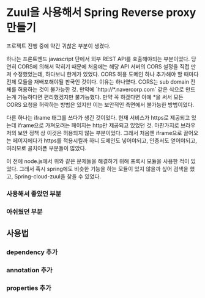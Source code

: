 # Zuul을 사용해서 Spring Reverse proxy 만들기

프로젝트 진행 중에 약간 귀찮은 부분이 생겼다.

하나는 프론트엔드 javascript 단에서 외부 REST API를 호출해야되는 부분이었다. 당연히 CORS에 의해서 막히기 때문에 처음에는 해당 API 서버의 CORS 설정을 직접 만져 수정했었는데, 하다보니 한계가 있었다. CORS 허용 도메인 하나 추가해야 할 때마다 전체 모듈을 재배포해야될 판국인 것이다. 이유는 하나였다. CORS는 sub domain 전체를 허용하는 것이 불가능한 것. 만약에 \`http://\*.navercorp.com\` 같은 식으로 만드는게 가능하다면 편리했겠지만 불가능했다. 만약 꼭 하겠다면 아예 \*을 써서 모든 CORS 요청을 허락하는 방법은 있지만 이는 보안적인 측면에서 불가능한 방법이었다.

다른 하나는 iframe 태그를 쓰다가 생긴 것이었다. 현재 서비스가 https로 제공되고 있는데 iframe으로 가져오려는 페이지는 http만 제공되고 있었던 것. 마찬가지로 브라우저의 보안 정책 상 이것은 허용되지 않는 부분이었다. 그래서 처음엔 iframe으로 끌어오는 페이지에다가 https를 적용시킬까 하니 도메인도 넣어야되고, 인증서도 얻어야되고, 여러모로 골치아픈 부분들이 많았다.

이 전에 node.js에서 위와 같은 문제들을 해결하기 위해 프록시 모듈을 사용한 적이 있었다. 그래서 혹시 spring에도 비슷한 기능을 하는 모듈이 있지 않을까 싶어 검색을 했고, Spring-cloud-zuul을 찾을 수 있었다.

### 사용해서 좋았던 부분

### 아쉬웠던 부분

## 사용법

### dependency 추가

### annotation 추가

### properties 추가





